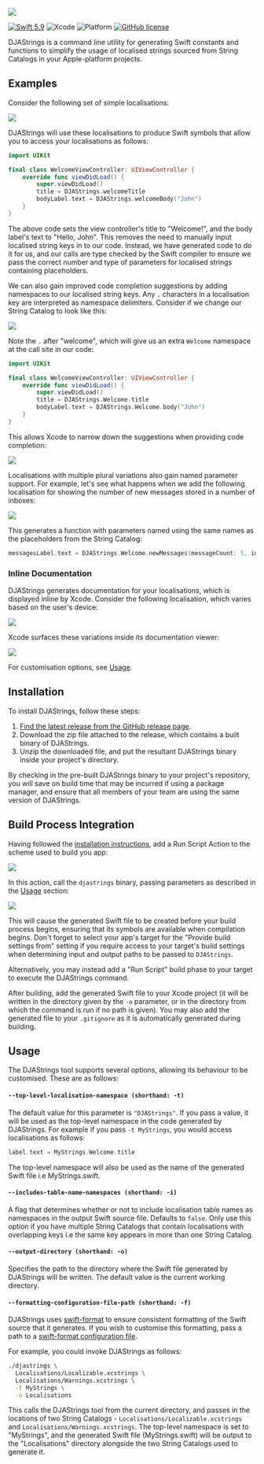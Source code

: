 ![](Images/Banner.png)



[![Swift 5.9](https://img.shields.io/badge/Swift-5.9-orange.svg?labelColor=white&logo=swift)](https://swift.org/) ![Xcode](https://img.shields.io/badge/Xcode-15+-blue?labelColor=white&logo=xcode) ![Platform](https://img.shields.io/badge/platforms-iOS%202.0%20%7C%20tvOS%209.0%20%7C%20watchOS%201.0-brightgreen.svg) [![GitHub license](https://img.shields.io/badge/license-MIT-lightgrey.svg)](LICENSE)

DJAStrings is a command line utility for generating Swift constants and functions to simplify the usage of localised strings sourced from String Catalogs in your Apple-platform projects.

## Examples

Consider the following set of simple localisations:

![](Images/readme/Simple%20Localisations.png)

DJAStrings will use these localisations to produce Swift symbols that allow you to access your localisations as follows:

```swift
import UIKit

final class WelcomeViewController: UIViewController {
    override func viewDidLoad() {
        super.viewDidLoad()
        title = DJAStrings.welcomeTitle
        bodyLabel.text = DJAStrings.welcomeBody("John")
    }
}
```

The above code sets the view controller's title to "Welcome!", and the body label's text to "Hello, John". This removes the need to manually input localised string keys in to our code. Instead, we have generated code to do it for us, and our calls are type checked by the Swift compiler to ensure we pass the correct number and type of parameters for localised strings containing placeholders.

We can also gain improved code completion suggestions by adding namespaces to our localised string keys. Any `.` characters in a localisation key are interpreted as namespace delimiters. Consider if we change our String Catalog to look like this:

![](Images/readme/Simple%20Localisations%20with%20Namespaces.png)

Note the `.` after "welcome", which will give us an extra `Welcome` namespace at the call site in our code:

```swift
import UIKit

final class WelcomeViewController: UIViewController {
    override func viewDidLoad() {
        super.viewDidLoad()
        title = DJAStrings.Welcome.title
        bodyLabel.text = DJAStrings.Welcome.body("John")
    }
}
```

This allows Xcode to narrow down the suggestions when providing code completion:

![](Images/readme/Namespace%20Code%20Completion.png)

Localisations with multiple plural variations also gain named parameter support. For example, let's see what happens when we add the following localisation for showing the number of new messages stored in a number of inboxes:

![](Images/readme/Multiple-plural%20Localisation.png)

This generates a function with parameters named using the same names as the placeholders from the String Catalog:

```swift
messagesLabel.text = DJAStrings.Welcome.newMessages(messageCount: 5, inboxCount: 2)
```



### Inline Documentation

DJAStrings generates documentation for your localisations, which is displayed inline by Xcode. Consider the following localisation, which varies based on the user's device:

![](Images/readme/Device-varied%20Localisation.png)

Xcode surfaces these variations inside its documentation viewer:

![](Images/readme/Inline%20Documentation.png)

For customisation options, see [Usage](#Usage).

## Installation

To install DJAStrings, follow these steps:

1. [Find the latest release from the GitHub release page](https://github.com/darjeelingsteve/DJAStrings/releases/latest).
2. Download the zip file attached to the release, which contains a built binary of DJAStrings.
3. Unzip the downloaded file, and put the resultant DJAStrings binary inside your project's directory.

By checking in the pre-built DJAStrings binary to your project's repository, you will save on build time that may be incurred if using a package manager, and ensure that all members of your team are using the same version of DJAStrings.

## Build Process Integration

Having followed the [installation instructions](#Installation), add a Run Script Action to the scheme used to build you app:

![](Images/readme/Build%20Process%2001.png)

In this action, call the `djastrings` binary, passing parameters as described in the [Usage](#Usage) section:

![](Images/readme/Build%20Process%2002.png)

This will cause the generated Swift file to be created before your build process begins, ensuring that its symbols are available when compilation begins. Don't forget to select your app's target for the "Provide build settings from" setting if you require access to your target's build settings when determining input and output paths to be passed to `DJAStrings`.

Alternatively, you may instead add a "Run Script" build phase to your target to execute the DJAStrings command.

After building, add the generated Swift file to your Xcode project (it will be written in the directory given by the `-o` parameter, or in the directory from which the command is run if no path is given). You may also add the generated file to your `.gitignore` as it is automatically generated during building.

## Usage

The DJAStrings tool supports several options, allowing its behaviour to be customised. These are as follows:

#### `--top-level-localisation-namespace (shorthand: -t)`

The default value for this parameter is `"DJAStrings"`. If you pass a value, it will be used as the top-level namespace in the code generated by DJAStrings. For example if you pass `-t MyStrings`, you would access localisations as follows:

```swift
label.text = MyStrings.Welcome.title
```

The top-level namespace will also be used as the name of the generated Swift file i.e MyStrings.swift.

#### `--includes-table-name-namespaces (shorthand: -i)`

A flag that determines whether or not to include localisation table names as namespaces in the output Swift source file. Defaults to `false`. Only use this option if you have multiple String Catalogs that contain localisations with overlapping keys i.e the same key appears in more than one String Catalog.

#### `--output-directory (shorthand: -o)`

Specifies the path to the directory where the Swift file generated by DJAStrings will be written. The default value is the current working directory.

#### `--formatting-configuration-file-path (shorthand: -f)`

DJAStrings uses [swift-format](https://github.com/apple/swift-format) to ensure consistent formatting of the Swift source that it generates. If you wish to customise this formatting, pass a path to a [swift-format configuration file](https://github.com/apple/swift-format/blob/main/Documentation/Configuration.md).

For example, you could invoke DJAStrings as follows:

```sh
./djastrings \
  Localisations/Localizable.xcstrings \
  Localisations/Warnings.xcstrings \
  -t MyStrings \
  -o Localisations
```

This calls the DJAStrings tool from the current directory, and passes in the locations of two String Catalogs - `Localisations/Localizable.xcstrings` and `Localisations/Warnings.xcstrings`. The top-level namespace is set to "MyStrings", and the generated Swift file (MyStrings.swift) will be output to the "Localisations" directory alongside the two String Catalogs used to generate it.
